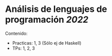 # Análisis de lenguajes de programación _2022_
Contenido:
- Practicas: 1, 3 (Sólo ej de Haskell)
- TPs: 1, 2, 3
